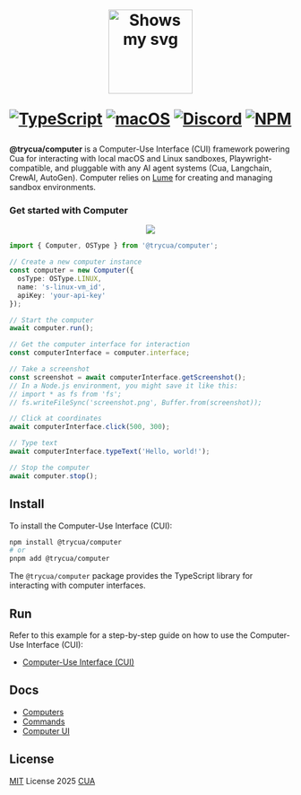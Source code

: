 <div align="center">
<h1>
  <div class="image-wrapper" style="display: inline-block;">
    <picture>
      <source media="(prefers-color-scheme: dark)" alt="logo" height="150" srcset="https://raw.githubusercontent.com/trycua/cua/main/img/logo_white.png" style="display: block; margin: auto;">
      <source media="(prefers-color-scheme: light)" alt="logo" height="150" srcset="https://raw.githubusercontent.com/trycua/cua/main/img/logo_black.png" style="display: block; margin: auto;">
      <img alt="Shows my svg">
    </picture>
  </div>

[![TypeScript](https://img.shields.io/badge/TypeScript-333333?logo=typescript&logoColor=white&labelColor=333333)](#)
[![macOS](https://img.shields.io/badge/macOS-000000?logo=apple&logoColor=F0F0F0)](#)
[![Discord](https://img.shields.io/badge/Discord-%235865F2.svg?&logo=discord&logoColor=white)](https://discord.com/invite/mVnXXpdE85)
[![NPM](https://img.shields.io/npm/v/@trycua/computer?color=333333)](https://www.npmjs.com/package/@trycua/computer)

</h1>
</div>

**@trycua/computer** is a Computer-Use Interface (CUI) framework powering Cua for interacting with local macOS and Linux sandboxes, Playwright-compatible, and pluggable with any AI agent systems (Cua, Langchain, CrewAI, AutoGen). Computer relies on [Lume](https://github.com/trycua/lume) for creating and managing sandbox environments.

### Get started with Computer

<div align="center">
    <img src="https://raw.githubusercontent.com/trycua/cua/main/img/computer.png"/>
</div>

```typescript
import { Computer, OSType } from '@trycua/computer';

// Create a new computer instance
const computer = new Computer({
  osType: OSType.LINUX,
  name: 's-linux-vm_id',
  apiKey: 'your-api-key'
});

// Start the computer
await computer.run();

// Get the computer interface for interaction
const computerInterface = computer.interface;

// Take a screenshot
const screenshot = await computerInterface.getScreenshot();
// In a Node.js environment, you might save it like this:
// import * as fs from 'fs';
// fs.writeFileSync('screenshot.png', Buffer.from(screenshot));

// Click at coordinates
await computerInterface.click(500, 300);

// Type text
await computerInterface.typeText('Hello, world!');

// Stop the computer
await computer.stop();
```

## Install

To install the Computer-Use Interface (CUI):

```bash
npm install @trycua/computer
# or
pnpm add @trycua/computer
```

The `@trycua/computer` package provides the TypeScript library for interacting with computer interfaces.

## Run

Refer to this example for a step-by-step guide on how to use the Computer-Use Interface (CUI):

- [Computer-Use Interface (CUI)](https://github.com/trycua/cua/tree/main/examples/computer-example-ts)

## Docs

- [Computers](https://trycua.com/docs/computer-sdk/computers)
- [Commands](https://trycua.com/docs/computer-sdk/commands)
- [Computer UI](https://trycua.com/docs/computer-sdk/computer-ui)

## License

[MIT](./LICENSE) License 2025 [CUA](https://github.com/trycua)
